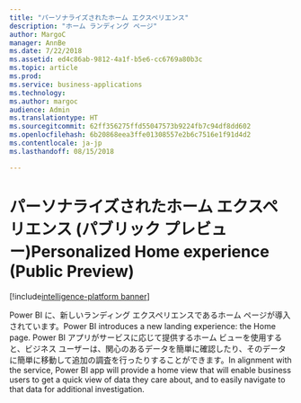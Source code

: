 ```yaml
---
title: "パーソナライズされたホーム エクスペリエンス"
description: "ホーム ランディング ページ"
author: MargoC
manager: AnnBe
ms.date: 7/22/2018
ms.assetid: ed4c86ab-9812-4a1f-b5e6-cc6769a80b3c
ms.topic: article
ms.prod: 
ms.service: business-applications
ms.technology: 
ms.author: margoc
audience: Admin
ms.translationtype: HT
ms.sourcegitcommit: 62ff356275ffd55047573b9224fb7c94df8dd602
ms.openlocfilehash: 6b20868eea3ffe01308557e2b6c7516e1f91d4d2
ms.contentlocale: ja-jp
ms.lasthandoff: 08/15/2018

---
```

# <a name="personalized-home-experience-public-preview"></a><span data-ttu-id="02959-103">パーソナライズされたホーム エクスペリエンス (パブリック プレビュー)</span><span class="sxs-lookup"><span data-stu-id="02959-103">Personalized Home experience (Public Preview)</span></span>

[!include[intelligence-platform banner](../../includes/intelligence-platform.md)]




<span data-ttu-id="02959-104">Power BI に、新しいランディング エクスペリエンスであるホーム ページが導入されています。</span><span class="sxs-lookup"><span data-stu-id="02959-104">Power BI introduces a new landing experience: the Home page.</span></span> <span data-ttu-id="02959-105">Power BI アプリがサービスに応じて提供するホーム ビューを使用すると、ビジネス ユーザーは、関心のあるデータを簡単に確認したり、そのデータに簡単に移動して追加の調査を行ったりすることができます。</span><span class="sxs-lookup"><span data-stu-id="02959-105">In alignment with the service, Power BI app will provide a home view that will enable business users to get a quick view of data they care about, and to easily navigate to that data for additional investigation.</span></span>

